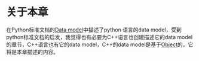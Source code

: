# 关于本章

在Python标准文档的[Data model](https://docs.python.org/3/reference/datamodel.html)中描述了python 语言的data model，受到python标准文档的启发，我觉得也有必要为C++语言也创建描述它的data model的章节，C++语言也有它的data model，C++的data model是基于[Object](https://en.cppreference.com/w/cpp/language/object)的，它将是本章描述的内容。

